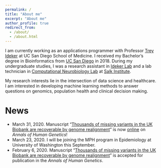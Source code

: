 ```yaml
---
permalink: /
title: "About me"
excerpt: "About me"
author_profile: true
redirect_from:
  - /about/
  - /about.html
---
```


I am currently working as an applications programmer with Professor [Trey Ideker](http://idekerlab.ucsd.edu/trey-ideker/) at UC San Diego School of Medicine. I received my Bachelor’s degree in Bioinformatics from [UC San Diego](https://ucsd.edu/) in 2018. During my undergraduate studies, I was a research assistant in [Ideker Lab](http://idekerlab.ucsd.edu/) and a lab technician in [Computational Neurobiology Lab](https://cnl.salk.edu/) at [Salk Institute](https://www.salk.edu/).

My research interests lie in the intersection of data science and healthcare. I am interested in developing machine learning methods to answer questions on genomics, population health and clinical decision making.

# News
- March 31, 2020. Manuscript “[Thousands of missing variants in the UK Biobank are recoverable by genome realignment](https://tongqiu-jia.github.io/publication/ukb-exome-fe-errors)” is now [online]( https://doi.org/10.1111/ahg.12383) on <i>Annals of Human Genetics</i>!
- March 23, 2020. I will be joining the MPH program in Epidemiology at University of Washington this September.
- February 6, 2020. Manuscript “[Thousands of missing variants in the UK Biobank are recoverable by genome realignment](https://tongqiu-jia.github.io/publication/ukb-exome-fe-errors)” is accepted for publication in the <i>Annals of Human Genetics</i>.
